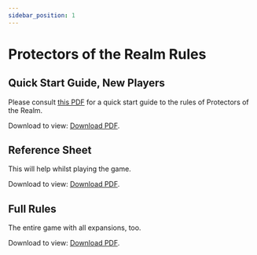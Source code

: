 ```yaml
---
sidebar_position: 1
---
```

# Protectors of the Realm Rules

## Quick Start Guide, New Players

Please consult <a href="https://protectors.netlify.app/docs/rules/rules-start.pdf" rel="noopener noreferrer" target="_blank">this PDF</a> for a quick start guide to the rules of Protectors of the Realm.

<p>Download to view: <a href="https://protectors.netlify.app/docs/rules/rules-start.pdf" rel="noopener noreferrer" target="_blank">Download PDF</a>.</p>


## Reference Sheet

This will help whilst playing the game.

<p>Download to view: <a href="https://protectors.netlify.app/docs/rules/reference-sheet.pdf" rel="noopener noreferrer" target="_blank">Download PDF</a>.</p>


## Full Rules

The entire game with all expansions, too.

<p>Download to view: <a href="https://protectors.netlify.app/docs/rules/rules-full.pdf" rel="noopener noreferrer" target="_blank">Download PDF</a>.</p>
